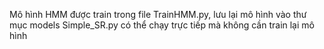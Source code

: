Mô hình HMM được train trong file TrainHMM.py, lưu lại mô hình vào thư mục models
Simple_SR.py có thể chạy trực tiếp mà không cần train lại mô hình
